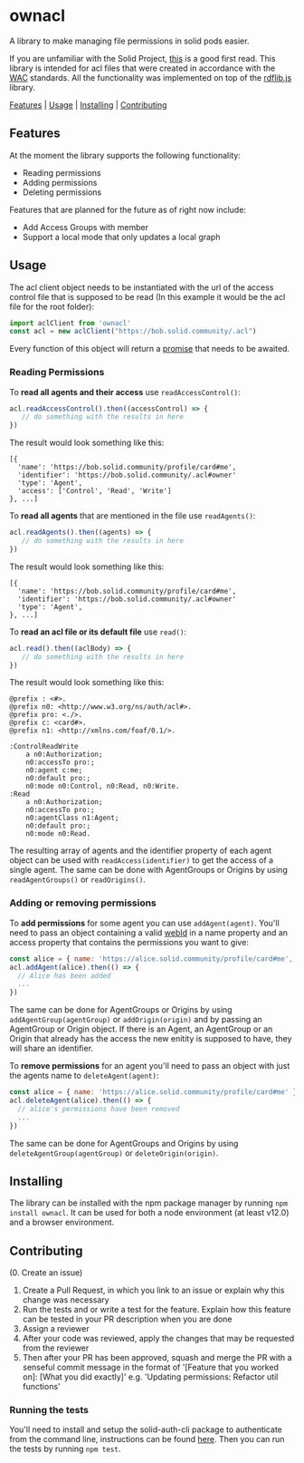 # ownacl

A library to make managing file permissions in solid pods easier. 

If you are unfamiliar with the Solid Project, [this](https://solid.mit.edu/) is a good first read. 
This library is intended for acl files that were created in accordance with the [WAC](https://www.w3.org/wiki/WebAccessControl) standards.
All the functionality was implemented on top of the [rdflib.js](https://github.com/linkeddata/rdflib.js) library.

[Features](#Features) | [Usage](#Usage) | [Installing](#Installing) | [Contributing](#Contributing)

## Features

At the moment the library supports the following functionality:
* Reading permissions
* Adding permissions
* Deleting permissions

Features that are planned for the future as of right now include:
* Add Access Groups with member
* Support a local mode that only updates a local graph

## Usage

The acl client object needs to be instantiated with the url of the access control file that is supposed to be read (In this example it would be the acl file for the root folder):
```javascript
import aclClient from 'ownacl'
const acl = new aclClient("https://bob.solid.community/.acl")
```

Every function of this object will return a [promise](https://developer.mozilla.org/de/docs/Web/JavaScript/Reference/Global_Objects/Promise) that needs to be awaited.


### Reading Permissions

To **read all agents and their access** use `readAccessControl()`:
```javascript
acl.readAccessControl().then((accessControl) => {
   // do something with the results in here
})
```
The result would look something like this:
```
[{
  'name': 'https://bob.solid.community/profile/card#me',
  'identifier': 'https://bob.solid.community/.acl#owner'
  'type': 'Agent',
  'access': ['Control', 'Read', 'Write']
}, ...]
```

To **read all agents** that are mentioned in the file use `readAgents()`:
```javascript
acl.readAgents().then((agents) => {
   // do something with the results in here
})
```
The result would look something like this:
```
[{
  'name': 'https://bob.solid.community/profile/card#me',
  'identifier': 'https://bob.solid.community/.acl#owner'
  'type': 'Agent',
}, ...]
```

To **read an acl file or its default file** use `read()`:
```javascript
acl.read().then((aclBody) => {
   // do something with the results in here
})
```
The result would look something like this:
```turtle
@prefix : <#>.
@prefix n0: <http://www.w3.org/ns/auth/acl#>.
@prefix pro: <./>.
@prefix c: <card#>.
@prefix n1: <http://xmlns.com/foaf/0.1/>.

:ControlReadWrite
    a n0:Authorization;
    n0:accessTo pro:;
    n0:agent c:me;
    n0:default pro:;
    n0:mode n0:Control, n0:Read, n0:Write.
:Read
    a n0:Authorization;
    n0:accessTo pro:;
    n0:agentClass n1:Agent;
    n0:default pro:;
    n0:mode n0:Read.
```

The resulting array of agents and the identifier property of each agent object can be used with `readAccess(identifier)` to get the access of a single agent. 
The same can be done with AgentGroups or Origins by using `readAgentGroups()` or `readOrigins()`.

### Adding or removing permissions

To **add permissions** for some agent you can use `addAgent(agent)`. 
You'll need to pass an object containing a valid [webId](https://www.w3.org/2005/Incubator/webid/spec/identity/) in a name property and an access property that contains the permissions you want to give:
```javascript
const alice = { name: 'https://alice.solid.community/profile/card#me', access: ['Read', 'Write'] }
acl.addAgent(alice).then(() => {
  // Alice has been added
  ...
})
```

The same can be done for AgentGroups or Origins by using `addAgentGroup(agentGroup)` or `addOrigin(origin)` and by passing an AgentGroup or Origin object.
If there is an Agent, an AgentGroup or an Origin that already has the access the new enitity is supposed to have, they will share an identifier.

To **remove permissions** for an agent you'll need to pass an object with just the agents name to `deleteAgent(agent)`:
```javascript
const alice = { name: 'https://alice.solid.community/profile/card#me' }
acl.deleteAgent(alice).then(() => {
  // alice's permissions have been removed
  ...
})
```

The same can be done for AgentGroups and Origins by using `deleteAgentGroup(agentGroup)` or `deleteOrigin(origin)`.

## Installing

The library can be installed with the npm package manager by running `npm install ownacl`. It can be used for both a node environment (at least v12.0) and a browser environment.

## Contributing

(0. Create an issue)
1. Create a Pull Request, in which you link to an issue or explain why this change was necessary
2. Run the tests and or write a test for the feature. Explain how this feature can be tested in your PR description when you are done
3. Assign a reviewer
4. After your code was reviewed, apply the changes that may be requested from the reviewer
5. Then after your PR has been approved, squash and merge the PR with a senseful commit message in the format of '[Feature that you worked on]: [What you did exactly]' e.g. 'Updating permissions: Refactor util functions'

### Running the tests

You'll need to install and setup the solid-auth-cli package to authenticate from the command line, instructions can be found [here](https://github.com/jeff-zucker/solid-auth-cli). 
Then you can run the tests by running `npm test`.
